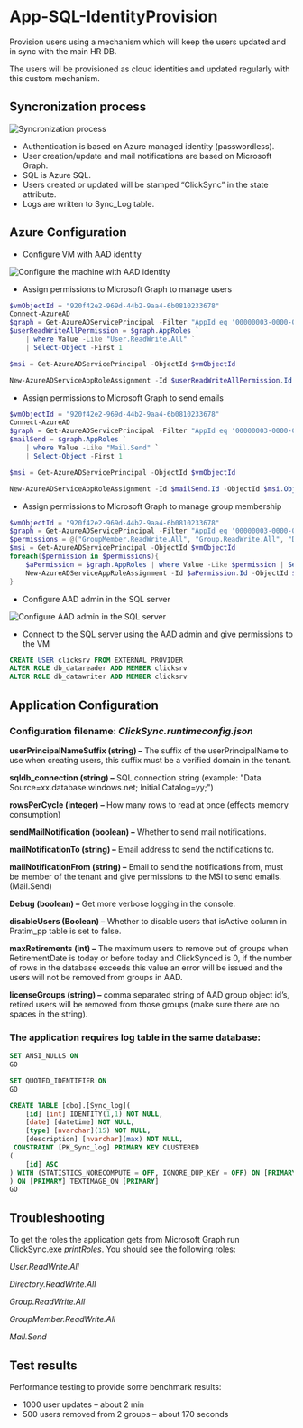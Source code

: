 # App-SQL-IdentityProvision

Provision users using a mechanism which will keep the users updated and in sync with the main HR DB.

The users will be provisioned as cloud identities and updated regularly with this custom mechanism. 

## Syncronization process
![Syncronization process](https://i.imgur.com/nSNz91J.jpgif)

*	Authentication is based on Azure managed identity (passwordless).
*	User creation/update and mail notifications are based on Microsoft Graph.
*	SQL is Azure SQL.
*	Users created or updated will be stamped “ClickSync” in the state attribute.
*	Logs are written to Sync_Log table.


## Azure Configuration
* Configure VM with AAD identity

![Configure the machine with AAD identity](https://i.imgur.com/z4iwORN.jpg)

* Assign permissions to Microsoft Graph to manage users

```powershell
$vmObjectId = "920f42e2-969d-44b2-9aa4-6b0810233678"
Connect-AzureAD
$graph = Get-AzureADServicePrincipal -Filter "AppId eq '00000003-0000-0000-c000-000000000000'"
$userReadWriteAllPermission = $graph.AppRoles `
    | where Value -Like "User.ReadWrite.All" `
    | Select-Object -First 1

$msi = Get-AzureADServicePrincipal -ObjectId $vmObjectId

New-AzureADServiceAppRoleAssignment -Id $userReadWriteAllPermission.Id -ObjectId $msi.ObjectId -PrincipalId $msi.ObjectId -ResourceId $graph.ObjectId  

```

* Assign permissions to Microsoft Graph to send emails

```powershell
$vmObjectId = "920f42e2-969d-44b2-9aa4-6b0810233678"
Connect-AzureAD
$graph = Get-AzureADServicePrincipal -Filter "AppId eq '00000003-0000-0000-c000-000000000000'"
$mailSend = $graph.AppRoles `
    | where Value -Like "Mail.Send" `
    | Select-Object -First 1

$msi = Get-AzureADServicePrincipal -ObjectId $vmObjectId

New-AzureADServiceAppRoleAssignment -Id $mailSend.Id -ObjectId $msi.ObjectId -PrincipalId $msi.ObjectId -ResourceId $graph.ObjectId 

```

* Assign permissions to Microsoft Graph to manage group membership

```powershell
$vmObjectId = "920f42e2-969d-44b2-9aa4-6b0810233678"
$graph = Get-AzureADServicePrincipal -Filter "AppId eq '00000003-0000-0000-c000-000000000000'"
$permissions = @("GroupMember.ReadWrite.All", "Group.ReadWrite.All", "Directory.ReadWrite.All")
$msi = Get-AzureADServicePrincipal -ObjectId $vmObjectId
foreach($permission in $permissions){
    $aPermission = $graph.AppRoles | where Value -Like $permission | Select-Object -First 1
    New-AzureADServiceAppRoleAssignment -Id $aPermission.Id -ObjectId $msi.ObjectId -PrincipalId $msi.ObjectId -ResourceId $graph.ObjectId 
} 

```

* Configure AAD admin in the SQL server 

![Configure AAD admin in the SQL server ](https://i.imgur.com/DRkKgNR.png_)

* Connect to the SQL server using the AAD admin and give permissions to the VM

```sql
CREATE USER clicksrv FROM EXTERNAL PROVIDER
ALTER ROLE db_datareader ADD MEMBER clicksrv
ALTER ROLE db_datawriter ADD MEMBER clicksrv

```

## Application Configuration

### Configuration filename: *ClickSync.runtimeconfig.json*

**userPrincipalNameSuffix (string) –** The suffix of the userPrincipalName to use when creating users, this suffix must be a verified domain in the tenant.

**sqldb_connection (string) –** SQL connection string (example: "Data Source=xx.database.windows.net; Initial Catalog=yy;")

**rowsPerCycle (integer) –** How many rows to read at once (effects memory consumption)

**sendMailNotification (boolean) –** Whether to send mail notifications.

**mailNotificationTo (string) –** Email address to send the notifications to.

**mailNotificationFrom (string) –** Email to send the notifications from, must be member of the tenant and give permissions to the MSI to send emails. (Mail.Send)

**Debug (boolean) –** Get more verbose logging in the console.

**disableUsers (Boolean) –** Whether to disable users that isActive column in Pratim_pp table is set to false.

**maxRetirements (int) –** The maximum users to remove out of groups when RetirementDate is today or before today and ClickSynced is 0, if the number of rows in the database exceeds this value an error will be issued and the users will not be removed from groups in AAD.

**licenseGroups (string) –** comma separated string of AAD group object id’s, retired users will be removed from those groups (make sure there are no spaces in the string).

### The application requires log table in the same database:
```sql
SET ANSI_NULLS ON
GO

SET QUOTED_IDENTIFIER ON
GO

CREATE TABLE [dbo].[Sync_log](
	[id] [int] IDENTITY(1,1) NOT NULL,
	[date] [datetime] NOT NULL,
	[type] [nvarchar](15) NOT NULL,
	[description] [nvarchar](max) NOT NULL,
 CONSTRAINT [PK_Sync_log] PRIMARY KEY CLUSTERED 
(
	[id] ASC
) WITH (STATISTICS_NORECOMPUTE = OFF, IGNORE_DUP_KEY = OFF) ON [PRIMARY]
) ON [PRIMARY] TEXTIMAGE_ON [PRIMARY]
GO

```
## Troubleshooting

To get the roles the application gets from Microsoft Graph run ClickSync.exe *printRoles*.
You should see the following roles:

*User.ReadWrite.All*

*Directory.ReadWrite.All*

*Group.ReadWrite.All*

*GroupMember.ReadWrite.All*

*Mail.Send*


## Test results

Performance testing to provide some benchmark results:
* 1000 user updates – about 2 min
* 500 users removed from 2 groups – about 170 seconds

